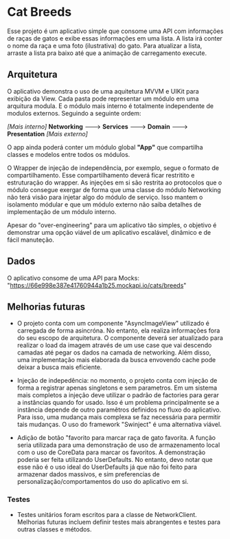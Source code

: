 # Cat Breeds

Esse projeto é um aplicativo simple que consome uma API com informações de raças de gatos e exibe essas informações em uma lista. A lista irá conter o nome da raça e uma foto (ilustrativa) do gato. Para atualizar a lista, arraste a lista pra baixo até que a animação de carregamento execute.

## Arquitetura

O aplicativo demonstra o uso de uma aquitetura MVVM e UIKit para exibição da View. Cada pasta pode representar um módulo em uma arquitura modula. E o módulo mais interno é totalmente independente de modulos externos. Seguindo a seguinte ordem:

_[Mais interno]_  **Networking** ---> **Services** ---> **Domain** ---> **Presentation**  _[Mais externo]_

O app ainda poderá conter um módulo global **"App"** que compartilha classes e modelos entre todos os módulos. 

O Wrapper de injeção de independência, por exemplo, segue o formato de compartilhamento. Esse compartilhamento deverá ficar restritito e estruturação do wrapper. As injeções em si são restrita ao protocolos que o módulo consegue exergar de forma que uma classe do módulo Networking não terá visão para injetar algo do módulo de serviço. Isso mantem o isolamento módular e que um módulo externo não saiba detalhes de implementação de um módulo interno.

Apesar do "over-engineering" para um aplicativo tão simples, o objetivo é demonstrar uma opção viável de um aplicativo escalável, dinâmico e de fácil manuteção.

## Dados

O aplicativo consome de uma API para Mocks: "https://66e998e387e41760944a1b25.mockapi.io/cats/breeds"

## Melhorias futuras

- O projeto conta com um componente "AsyncImageView" utilizado é carregada de forma asincróna. No entanto, ela realiza informações fora do seu escopo de arquitetura. O componente deverá ser atualizado para realizar o load da imagem através de um use case que vai descendo camadas até pegar os dados na camada de networking. Além disso, uma implementação mais elaborada da busca envovendo cache pode deixar a busca mais eficiente.


- Injeção de indepedência: no momento, o projeto conta com injeção de forma a registrar apenas singletons e sem parametros. Em um sistema mais completos a injeção deve utilizar o padrão de factories para gerar a instâncias quando for usado. Isso é um problema principalmente se a instância depende de outro paramêtros definidos no fluxo do aplicativo. Para isso, uma mudança mais complexa se faz necessária para permitir tais mudanças. O uso do framework "Swinject" é uma alternativa viável.

- Adição de botão "favorito para marcar raça de gato favorita. A função seria utilizada para uma demonstração de uso de armazenamento local com o uso de CoreData para marcar os favoritos. A demonstração poderia ser feita utilizando UserDefaults. No entanto, devo notar que esse não é o uso ideal do UserDefaults já que não foi feito para armazenar dados massivos, e sim preferencias de personalização/comportamentos do uso do aplicativo em si.

### Testes

- Testes unitários foram escritos para a classe de NetworkClient. Melhorias futuras incluem definir testes mais abrangentes e testes para outras classes e métodos.
